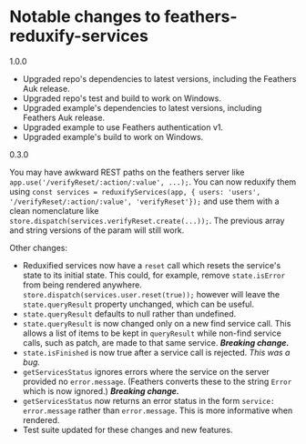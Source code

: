 # Notable changes to feathers-reduxify-services

1.0.0

- Upgraded repo's dependencies to latest versions, including the Feathers Auk release.
- Upgraded repo's test and build to work on Windows.
- Upgraded example's dependencies to latest versions, including Feathers Auk release.
- Upgraded example to use Feathers authentication v1.
- Upgraded example's build to work on Windows.

0.3.0

You may have awkward REST paths on the feathers server like
`app.use('/verifyReset/:action/:value', ...);`.
You can now reduxify them using
`const services = reduxifyServices(app, { users: 'users', '/verifyReset/:action/:value', 'verifyReset'});`
and use them with a clean nomenclature like
`store.dispatch(services.verifyReset.create(...));`.
The previous array and string versions of the param will still work.

Other changes:
- Reduxified services now have a `reset` call which resets the service's state to its initial state.
This could, for example, remove `state.isError` from being rendered anywhere.
`store.dispatch(services.user.reset(true));`
however will leave the `state.queryResult` property unchanged, which can be useful.
- `state.queryResult` defaults to null rather than undefined.
- `state.queryResult` is now changed only on a new find service call.
This allows a list of items to be kept in `queryResult` while non-find service calls,
such as patch, are made to that same service. **_Breaking change._**
- `state.isFinished` is now true after a service call is rejected. *This was a bug.*
- `getServicesStatus` ignores errors where the service on the server provided no `error.message`.
(Feathers converts these to the string `Error` which is now ignored.) **_Breaking change._**
- `getServicesStatus` now returns an error status in the form `service: error.message`
rather than `error.message`. This is more informative when rendered.
- Test suite updated for these changes and new features.
